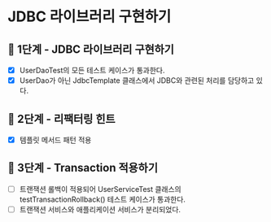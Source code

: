 # JDBC 라이브러리 구현하기

## 🚀 1단계 - JDBC 라이브러리 구현하기
- [x] UserDaoTest의 모든 테스트 케이스가 통과한다.
- [x] UserDao가 아닌 JdbcTemplate 클래스에서 JDBC와 관련된 처리를 담당하고 있다.

## 🚀 2단계 - 리팩터링 힌트
- [x] 템플릿 메서드 패턴 적용

## 🚀 3단계 - Transaction 적용하기
- [ ] 트랜잭션 롤백이 적용되어 UserServiceTest 클래스의 testTransactionRollback() 테스트 케이스가 통과한다.
- [ ] 트랜잭션 서비스와 애플리케이션 서비스가 분리되었다.
